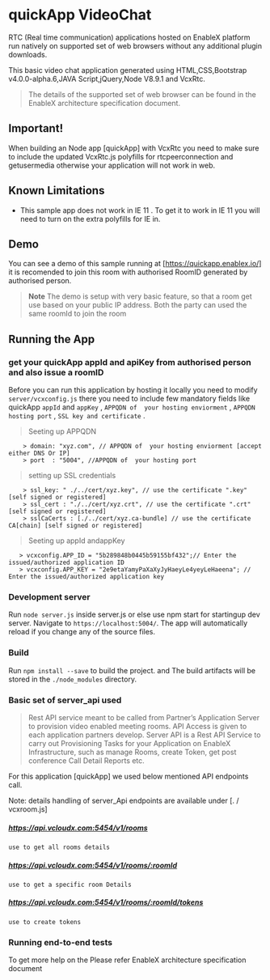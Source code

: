 # quickApp VideoChat
RTC (Real time communication) applications hosted on EnableX platform run natively on supported set of web browsers without any additional plugin downloads. 

This basic video chat application generated using HTML,CSS,Bootstrap v4.0.0-alpha.6,JAVA Script,jQuery,Node V8.9.1 and VcxRtc.

>The details of the supported set of web browser can be found in the EnableX architecture specification document.
## Important!

When building an Node app [quickApp] with VcxRtc you need to make sure to include the updated VcxRtc.js polyfills for rtcpeerconnection and getusermedia otherwise your application will not work in web.

## Known Limitations

* This sample app does not work in IE 11 . To get it to work in IE 11 you will need to turn on the extra polyfills for IE in.

## Demo

You can see a demo of this sample running at [https://quickapp.enablex.io/] it is recomended to join this room with authorised RoomID generated by authorised person.
> **Note** The demo is setup with very basic feature, so that a room get use  based on your public IP address. Both the party can used the same roomId to join the room
## Running the App

### get your quickApp appId and apiKey from authorised person and also issue a roomID

Before you can run this application by hosting it locally you need to modify `server/vcxconfig.js` there you need to include few mandatory fields like quickApp `appId` and `appKey` , `APPQDN of  your hosting enviorment` , `APPQDN hosting port` , `SSL key and certificate` .
  >Seeting up APPQDN
        
        > domain: "xyz.com", // APPQDN of  your hosting enviorment [accept either DNS Or IP]
        > port  : "5004", //APPQDN of  your hosting port
  >setting up SSL credentials
        
        > ssl_key: " ./../cert/xyz.key", // use the certificate ".key" [self signed or registered]
        > ssl_cert : "./../cert/xyz.crt", // use the certificate ".crt" [self signed or registered]
        > sslCaCerts : [./../cert/xyz.ca-bundle] // use the certificate CA[chain] [self signed or registered]        
  >Seeting up appId andappKey   
    
       > vcxconfig.APP_ID = "5b289848b0445b59155bf432";// Enter the issued/authorized application ID
       > vcxconfig.APP_KEY = "2e9etaYamyPaXaXyJyHaeyLe4yeyLeHaeena"; // Enter the issued/authorized application key
   
    
        
        
### Development server

Run `node server.js` inside server.js or else use npm start  for startingup dev server. Navigate to `https://localhost:5004/`. The app will automatically reload if you change any of the source files.


### Build

Run `npm install --save` to build the project. and The build artifacts will be stored in the `./node_modules` directory.

### Basic set of server_api used
>Rest API service meant to be called from Partner’s Application Server to provision video enabled 
meeting rooms. API Access is given to each application partners develop. Server API is a Rest API 
Service to carry out Provisioning Tasks for your Application on EnableX Infrastructure, such as manage Rooms, 
create Token, get post conference Call Detail Reports etc.

For this  application [quickApp] we used below  mentioned API endpoints call.

Note: details handling of server_Api endpoints are available under [. / vcxroom.js]
  ##### https://api.vcloudx.com:5454/v1/rooms
    use to get all rooms details
  ##### https://api.vcloudx.com:5454/v1/rooms/:roomId
    use to get a specific room Details
  ##### https://api.vcloudx.com:5454/v1/rooms/:roomId/tokens
    use to create tokens
### Running end-to-end tests
To get more help on the Please refer EnableX architecture specification document